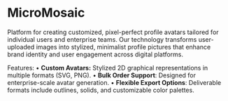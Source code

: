 # MicroMosaic

Platform for creating customized, pixel-perfect profile avatars tailored for individual users and enterprise teams. Our technology transforms user-uploaded images into stylized, minimalist profile pictures that enhance brand identity and user engagement across digital platforms.

Features:
	•	**Custom Avatars:** Stylized 2D graphical representations in multiple formats (SVG, PNG).
	•	**Bulk Order Support**: Designed for enterprise-scale avatar generation.
	•	**Flexible Export Options**: Deliverable formats include outlines, solids, and customizable color palettes.
